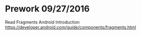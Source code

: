 # Prework 09/27/2016

Read Fragments Android Introduction <br>
https://developer.android.com/guide/components/fragments.html
